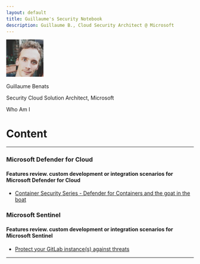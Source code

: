 ```yaml
---
layout: default
title: Guillaume's Security Notebook
description: Guillaume B., Cloud Security Architect @ Microsoft
---
```


<div class="card">
  <img src="images/1618471779247.jpg" alt="Guillaume" style="width:100px">
  <p class="profiletitle">Guillaume Benats</p>
  <p class="title">Security Cloud Solution Architect, Microsoft</p>
  <a href="https://www.linkedin.com/in/guillaume-benats-25550426/" target="_blamk"><i class="fa fa-linkedin"></i></a>
  <p class="button">Who Am I</p>
</div>

# Content
___

### Microsoft Defender for Cloud
#### Features review. custom development or integration scenarios for Microsoft Defender for Cloud

- [Container Security Series - Defender for Containers and the goat in the boat](defender-containers.md)

### Microsoft Sentinel
#### Features review. custom development or integration scenarios for Microsoft Sentinel

- [Protect your GitLab instance(s) against threats](sentinel-gitlab.md)


___
